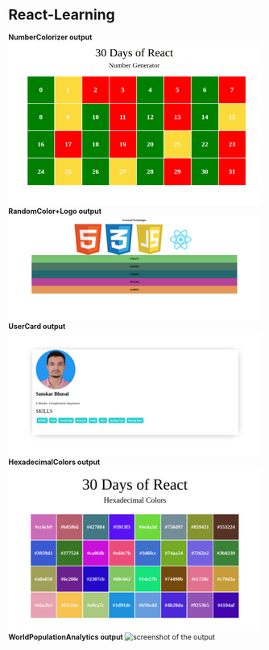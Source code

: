 # React-Learning
**NumberColorizer output**
![screenshot of the output](Number_Colorizer/Number_Colorizer.png)
**RandomColor+Logo output**
![screenshot of the output](RandomColor+Logo/RandomColor+Logo.png)
**UserCard output**
![screenshot of the output](UserCard/UserCard.png)
**HexadecimalColors output**
![screenshot of the output](HexadecimalColors/HexadecimalColors.png)
**WorldPopulationAnalytics output**
![screenshot of the output](WorldPopulationAnalytics.png)
